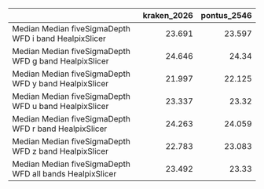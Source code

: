 |                                                          |   kraken_2026 |   pontus_2546 |
|:---------------------------------------------------------|--------------:|--------------:|
| Median Median fiveSigmaDepth WFD i band HealpixSlicer    |        23.691 |        23.597 |
| Median Median fiveSigmaDepth WFD g band HealpixSlicer    |        24.646 |        24.34  |
| Median Median fiveSigmaDepth WFD y band HealpixSlicer    |        21.997 |        22.125 |
| Median Median fiveSigmaDepth WFD u band HealpixSlicer    |        23.337 |        23.32  |
| Median Median fiveSigmaDepth WFD r band HealpixSlicer    |        24.263 |        24.059 |
| Median Median fiveSigmaDepth WFD z band HealpixSlicer    |        22.783 |        23.083 |
| Median Median fiveSigmaDepth WFD all bands HealpixSlicer |        23.492 |        23.33  |
